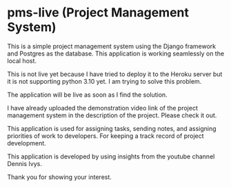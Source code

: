 # pms-live (Project Management System)
This is a simple project management system using the Django framework and Postgres as the database. This application is working seamlessly on the local host.

This is not live yet because I have tried to deploy it to the Heroku server but it is not supporting python 3.10 yet. I am trying to solve this problem.

The application will be live as soon as I find the solution.

I have already uploaded the demonstration video link of the project management system in the description of the project. Please check it out.

This application is used for assigning tasks, sending notes, and assigning priorities of work to developers. For keeping a track record of project development. 

This application is developed by using insights from the youtube channel Dennis Ivys.

Thank you for showing your interest.



